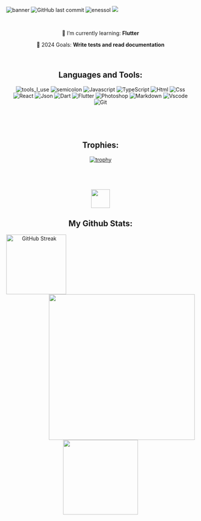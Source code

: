 ![banner](https://github.com/enessol/myscreeshots/assets/94052771/c8bc774a-33c3-4108-b148-71234165346a)
![GitHub last commit](https://img.shields.io/github/last-commit/enessol/enessol)&nbsp;<img src="https://komarev.com/ghpvc/?username=enessol&label=Profile%20views&color=0e75b6&style=flat" alt="enessol" />
<a rel="me" href="https://linkedin.com/in/a-enes-sol" target="_blank"><img src="https://img.shields.io/badge/LinkedIn-%40enessol-blueviolet"></a>


<br />
<div align="center">
  
🌱 I’m currently learning: **Flutter**

🔭 2024 Goals: **Write tests and read documentation**
</div>

<br />
<h2 align="center">Languages and Tools:</h2>
<div align="center">

  ![tools_I_use](https://img.shields.io/badge/-%F0%9F%9A%80%20Tools%20I%20use-orange)
![semicolon](https://img.shields.io/badge/-%3A-orange) 
![Javascript](https://img.shields.io/badge/JavaScript-323330?style=flat&logo=javascript&logoColor=F7DF1E)
![TypeScript](https://img.shields.io/badge/-TypeScript-000?&logo=TypeScript)
![Html](https://img.shields.io/badge/HTML5-E34F26?style=flat&logo=html5&logoColor=white)
![Css](https://img.shields.io/badge/CSS3-1572B6?style=flat&logo=css3&logoColor=white)
![React](https://img.shields.io/badge/React-%2320232a.svg?style=flat&logo=react&logoColor=%2361DAFB)
![Json](https://img.shields.io/badge/json-5E5C5C?style=flat&logo=json&logoColor=white)
![Dart](https://img.shields.io/badge/Dart-0175C2?style=flat&logo=dart&logoColor=white)
![Flutter](https://img.shields.io/badge/Flutter-02569B?style=flat&logo=flutter&logoColor=white)
![Photoshop](https://img.shields.io/badge/Adobe%20Photoshop-31A8FF?style=flat&logo=Adobe%20Photoshop&logoColor=black)
![Markdown](https://img.shields.io/badge/Markdown-000000?style=flat&logo=markdown&logoColor=white)
![Vscode](https://img.shields.io/badge/Visual_Studio_Code-0078D4?style=flat&logo=visual%20studio%20code&logoColor=white)
![Git](https://img.shields.io/badge/GIT-E44C30?style=flat&logo=git&logoColor=white)

</div>
<br />
<div align="center">

<br />
<br />

<h2 align="center">Trophies:</h2>

[![trophy](https://github-profile-trophy.vercel.app/?username=enessol&theme=onedark)](https://github.com/enessol/github-profile-trophy)

<br />
<br />


### <img src='https://media1.giphy.com/media/du3J3cXyzhj75IOgvA/giphy.gif?cid=ecf05e47x2g034i9pzwtzzsd3xgg2w9nr94t4tflbbgo3008&rid=giphy.gif' width='50' /> <h2 align="center">My Github Stats:</h2>
<p align=center>
  <div align=center>
<a href="https://git.io/streak-stats"><img align="left" height=160 src="https://github-readme-streak-stats-updated.vercel.app?user=enessol&theme=react&card_width=415" alt="GitHub Streak" /></a>  
    <a href="https://github.com/anuraghazra/github-readme-stats" title="Go to Source">
      <img align="right" width=390 src="https://github-readme-stats.vercel.app/api?username=enessol&show_icons=true&theme=react&border_color=61dafb&hide_border=true" />
    </a>
  </div>
  <br><br><br><br><br><br><br><br><br>
  <div align=center>
    <a href="https://github.com/anuraghazra/github-readme-stats">
      <img height=200 align="center" src="https://github-readme-stats.vercel.app/api/top-langs/?username=enessol&hide=c%23,powershell,Mathematica,Ruby,Objective-C,Objective-C%2b%2b,Cuda&title_color=61dafb&text_color=ffffff&icon_color=61dafb&bg_color=20232a&langs_count=8&layout=compact&border_color=61dafb&hide_border=true&size_weight=0.5&count_weight=0.5" />
    </a>
</div>


